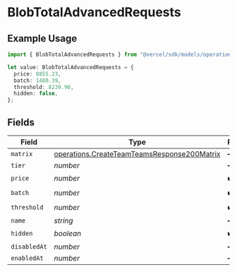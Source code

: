 # BlobTotalAdvancedRequests

## Example Usage

```typescript
import { BlobTotalAdvancedRequests } from "@vercel/sdk/models/operations/createteam.js";

let value: BlobTotalAdvancedRequests = {
  price: 8855.23,
  batch: 1480.39,
  threshold: 8239.90,
  hidden: false,
};
```

## Fields

| Field                                                                                                      | Type                                                                                                       | Required                                                                                                   | Description                                                                                                |
| ---------------------------------------------------------------------------------------------------------- | ---------------------------------------------------------------------------------------------------------- | ---------------------------------------------------------------------------------------------------------- | ---------------------------------------------------------------------------------------------------------- |
| `matrix`                                                                                                   | [operations.CreateTeamTeamsResponse200Matrix](../../models/operations/createteamteamsresponse200matrix.md) | :heavy_minus_sign:                                                                                         | N/A                                                                                                        |
| `tier`                                                                                                     | *number*                                                                                                   | :heavy_minus_sign:                                                                                         | N/A                                                                                                        |
| `price`                                                                                                    | *number*                                                                                                   | :heavy_check_mark:                                                                                         | N/A                                                                                                        |
| `batch`                                                                                                    | *number*                                                                                                   | :heavy_check_mark:                                                                                         | N/A                                                                                                        |
| `threshold`                                                                                                | *number*                                                                                                   | :heavy_check_mark:                                                                                         | N/A                                                                                                        |
| `name`                                                                                                     | *string*                                                                                                   | :heavy_minus_sign:                                                                                         | N/A                                                                                                        |
| `hidden`                                                                                                   | *boolean*                                                                                                  | :heavy_check_mark:                                                                                         | N/A                                                                                                        |
| `disabledAt`                                                                                               | *number*                                                                                                   | :heavy_minus_sign:                                                                                         | N/A                                                                                                        |
| `enabledAt`                                                                                                | *number*                                                                                                   | :heavy_minus_sign:                                                                                         | N/A                                                                                                        |